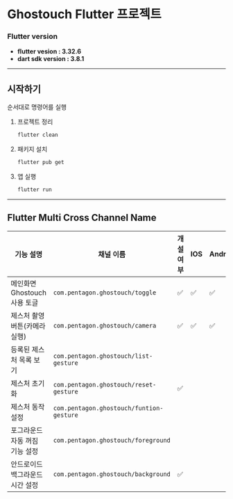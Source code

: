 # Ghostouch Flutter 프로젝트

### Flutter version

- **flutter vesion : 3.32.6**
- **dart sdk version : 3.8.1**

---

## 시작하기

순서대로 명령어를 실행

1. 프로젝트 정리

   ```bash
   flutter clean
   ```

2. 패키지 설치

   ```bash
   flutter pub get
   ```

3. 앱 실행
   ```bash
   flutter run
   ```

---

## Flutter Multi Cross Channel Name

| 기능 설명                       | 채널 이름                                | 개설 여부 | IOS | Android |
| ------------------------------- | ---------------------------------------- | --------- | --- | ------- |
| 메인화면 Ghostouch 사용 토글    | `com.pentagon.ghostouch/toggle`          | ✅        | ✅  | ✅      |
| 제스처 촬영 버튼(카메라 실행)   | `com.pentagon.ghostouch/camera`          | ✅        | ✅  | ✅      |
| 등록된 제스처 목록 보기         | `com.pentagon.ghostouch/list-gesture`    |           |     |         |
| 제스처 초기화                   | `com.pentagon.ghostouch/reset-gesture`   | ✅        |     |         |
| 제스처 동작 설정                | `com.pentagon.ghostouch/funtion-gesture` |           |     |         |
| 포그라운드 자동 꺼짐 기능 설정  | `com.pentagon.ghostouch/foreground`      |           |     |         |
| 안드로이드 백그라운드 시간 설정 | `com.pentagon.ghostouch/background`      | ✅        |     |         |
